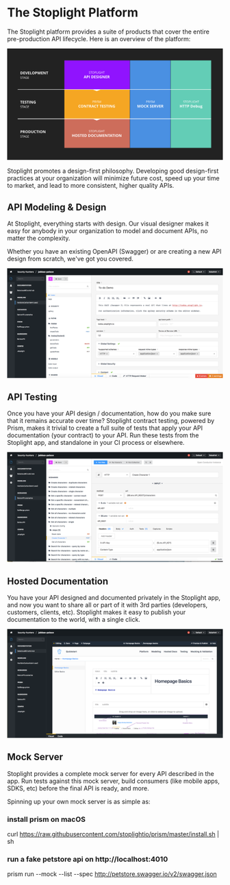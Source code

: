 # The Stoplight Platform 
The Stoplight platform provides a suite of products that cover the entire pre-production API lifecycle. Here is an overview of the platform:

![](../../assets/images/platform-overview.png) 

Stoplight promotes a design-first philosophy. Developing good design-first practices at your organization will minimize future cost, speed up your time to market, and lead to more consistent, higher quality APIs.

## API Modeling & Design
At Stoplight, everything starts with design. Our visual designer makes it easy for anybody in your organization to model and document APIs, no matter the complexity.

Whether you have an existing OpenAPI (Swagger) or are creating a new API design from scratch, we've got you covered.

![](../../assets/images/modeling-editor.png)

## API Testing
Once you have your API design / documentation, how do you make sure that it remains accurate over time? Stoplight contract testing, powered by Prism, makes it trivial to create a full suite of tests that apply your API documentation (your contract) to your API. Run these tests from the Stoplight app, and standalone in your CI process or elsewhere.

![](../../assets/images/scenarios-editor.png)

## Hosted Documentation 

You have your API designed and documented privately in the Stoplight app, and now you want to share all or part of it with 3rd parties (developers, customers, clients, etc). Stoplight makes it easy to publish your documentation to the world, with a single click.


![](../../assets/images/HubsPreview.png)

## Mock Server
Stoplight provides a complete mock server for every API described in the app. Run tests against this mock server, build consumers (like mobile apps, SDKS, etc) before the final API is ready, and more.

Spinning up your own mock server is as simple as:

### install prism on macOS
curl https://raw.githubusercontent.com/stoplightio/prism/master/install.sh | sh

### run a fake petstore api on http://localhost:4010
prism run --mock --list --spec http://petstore.swagger.io/v2/swagger.json
